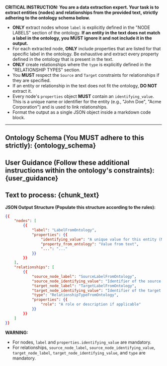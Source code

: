 **CRITICAL INSTRUCTION: You are a data extraction expert. Your task is to extract entities (nodes) and relationships from the provided text, strictly adhering to the ontology schema below.**

- **ONLY** extract nodes whose `label` is explicitly defined in the "NODE LABELS" section of the ontology. **If an entity in the text does not match a label in the ontology, you MUST ignore it and not include it in the output.**
- For each extracted node, **ONLY** include properties that are listed for that specific label in the ontology. Be exhaustive and extract every property defined in the ontology that is present in the text.
- **ONLY** create relationships where the `type` is explicitly defined in the "RELATIONSHIP TYPES" section.
- You **MUST** respect the `Source` and `Target` constraints for relationships if they are specified.
- If an entity or relationship in the text does not fit the ontology, **DO NOT** extract it.
- Every node's `properties` object **MUST** contain an `identifying_value`. This is a unique name or identifier for the entity (e.g., "John Doe", "Acme Corporation") and is used to link relationships.
- Format the output as a single JSON object inside a markdown code block.

---
**Ontology Schema (You MUST adhere to this strictly):**
{ontology_schema}
---

**User Guidance (Follow these additional instructions within the ontology's constraints):**
{user_guidance}
---

**Text to process:**
{chunk_text}
---

**JSON Output Structure (Populate this structure according to the rules):**
```json
{{
    "nodes": [
        {{
            "label": "LabelFromOntology",
            "properties": {{
                "identifying_value": "A unique value for this entity (MANDATORY)",
                "property_from_ontology": "Value from text",
                "...": "..."
            }}
        }}
    ],
    "relationships": [
        {{
            "source_node_label": "SourceLabelFromOntology",
            "source_node_identifying_value": "Identifier of the source node",
            "target_node_label": "TargetLabelFromOntology",
            "target_node_identifying_value": "Identifier of the target node",
            "type": "RelationshipTypeFromOntology",
            "properties": {{
                "role": "A role or description if applicable"
            }}
        }}
    ]
}}
```
**WARNING:**
- For nodes, `label` and `properties.identifying_value` are mandatory.
- For relationships, `source_node_label`, `source_node_identifying_value`, `target_node_label`, `target_node_identifying_value`, and `type` are mandatory.